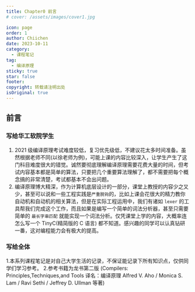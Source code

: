 ```yaml
---
title: Chapter0 前言
# cover: /assets/images/cover1.jpg

icon: page
order: 1
author: Chiichen
date: 2023-10-11
category:
  - 课程笔记
tag:
  - 编译原理
sticky: true
star: false
footer:
copyright: 转载请注明出处
isOriginal: true
---
```


## 前言

### 写给华工软院学生

1. 2021 级编译原理考试难度较低，复习优先级低，不建议花太多时间准备。虽然根据老师不同(以徐老师为例)，可能上课的内容比较深入，让学生产生了这门科目难度很大的错觉。诚然要彻底理解编译原理需要花费大量的时间，但考试内容基本都是简单的算法，只要把几个重要算法理解了，都不需要把每个概念搞的非常清楚，考试都基本不会出问题。
2. 编译原理博大精深，作为计算机底层设计的一部分，课堂上教授的内容少之又少，甚至可以说和一些工程实践是`严重脱钩`的，比如上课会花很大的精力教你自动机和自动机的相关算法，但是在实际工程运用中，我们有诸如 `lexer` 的工具帮我们完成这个工作，而且如果是编写一个简单的词法分析器，甚至只需要简单的 `最长字串匹配` 就能实现一个词法分析。仅凭课堂上学的内容，大概率连怎么写一个 TinyC(精简版的 C 语言) 都不知道。感兴趣的同学可以认真钻研一番，这对编程能力会有极大的提高。

### 写给全体

1.本系列课程笔记是对自己大学生活的记录，不保证能记录下所有知识点，仅供同学们学习参考。 2.参考书籍为龙书第二版 (Compilers: Principles,Techniques,and Tools 译名：编译原理 Alfred V. Aho / Monica S. Lam / Ravi Sethi / Jeffrey D. Ullman 等著)

